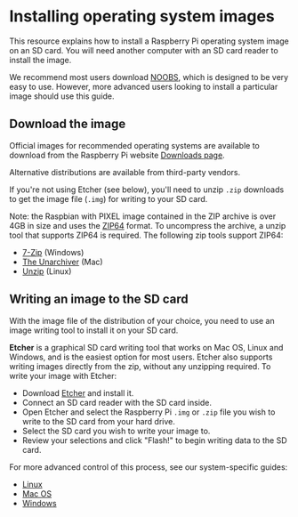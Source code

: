 # Installing operating system images

This resource explains how to install a Raspberry Pi operating system image on an SD card. You will need another computer with an SD card reader to install the image.

We recommend most users download [NOOBS](../noobs.md), which is designed to be very easy to use. However, more advanced users looking to install a particular image should use this guide.

## Download the image

Official images for recommended operating systems are available to download from the Raspberry Pi website [Downloads page](https://www.raspberrypi.org/downloads/).

Alternative distributions are available from third-party vendors.

If you're not using Etcher (see below), you'll need to unzip `.zip` downloads to get the image file (`.img`) for writing to your SD card.

Note: the Raspbian with PIXEL image contained in the ZIP archive is over 4GB in size and uses the [ZIP64](https://en.wikipedia.org/wiki/Zip_(file_format)#ZIP64) format. To uncompress the archive, a unzip tool that supports ZIP64 is required. The following zip tools support ZIP64:

- [7-Zip](http://www.7-zip.org/) (Windows)
- [The Unarchiver](http://unarchiver.c3.cx/unarchiver) (Mac)
- [Unzip](http://www.info-zip.org/mans/unzip.html) (Linux)

## Writing an image to the SD card

With the image file of the distribution of your choice, you need to use an image writing tool to install it on your SD card.

**Etcher** is a graphical SD card writing tool that works on Mac OS, Linux and Windows, and is the easiest option for most users. Etcher also supports writing images directly from the zip, without any unzipping required. To write your image with Etcher:

- Download [Etcher](https://etcher.io/) and install it.
- Connect an SD card reader with the SD card inside.
- Open Etcher and select the Raspberry Pi `.img` or `.zip` file you wish to write to the SD card from your hard drive.
- Select the SD card you wish to write your image to.
- Review your selections and click "Flash!" to begin writing data to the SD card.

For more advanced control of this process, see our system-specific guides:

- [Linux](linux.md)
- [Mac OS](mac.md)
- [Windows](windows.md)
